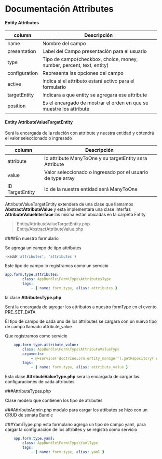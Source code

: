 # Documentación Attributes 

#### Entity Attributes

| column | Descripción |
|--------|--------|
| name   | Nombre del campo    |
|presentation|Label del Campo presentación para el usuario|
|type| Tipo de campo(checkbox, choice, money, number, percent, text, entity)|
|configuration| Representa las opciones del campo|
|active| Indica si el attributo estará activo para el formulario|
|targetEntity| Indicara a que entity se agregara ese attribute|
|position| Es el encargado de mostrar el orden en que se muestre los attribute|

#### Entity AttributeValueTargetEntity
Será la encargada de la relación con attribute y nuestra entidad y obtendrá el valor seleccionado o ingresado

| column | Descripción |
|--------|--------|
|attribute| Id attribute ManyToOne y su targetEntity sera Attribute|
|value|Valor seleccionado o ingresado por el usuario de type array|
|ID TargetEntity| Id de la nuestra entidad será ManyToOne|

AttributeValueTargetEntity extenderá de una clase que llamamos **AbstractAttributeValue** y esta implementara una clase interfaz  **AttributeValueInterface** las misma están ubicadas en la carpeta Entity
> Entity/AttributeValueTargetEntity.php
> Entity/AbstractAttributeValue.php

####En nuestro formulario

Se agrega un campo de tipo attributes

```php
->add('attributes', 'attributes')
```

Este tipo de campo lo registramos como un servicio

```yaml
app.form.type.attributes:
        class: AppBundle\Form\Type\AttributesType
        tags:
            - { name: form.type, alias: attributes }
```

la clase **AttributesType.php**

Será la encargada de agregar los attributos a nuestro formType en el evento PRE_SET_DATA

El tipo de campo de cada uno de los attributes se cargara con un nuevo tipo de campo llamado attribute_value

Que registramos como servicio

```yaml
    app.form.type.attribute_value:
        class: AppBundle\Form\Type\AttributeValueType
        arguments:
            - @=service('doctrine.orm.entity_manager').getRepository('AppBundle:Attribute')
        tags:
            - { name: form.type, alias: attribute_value }
```

Esta clase **AttributeValueType.php** será la encargada de cargar las configuraciones de cada attributes

###AttributeTypes.php

Clase modelo que contienen los tipo de atributes

###AttributeAdmin.php
modulo para cargar los attibutes se hizo con un CRUD de sonata Bundle 

###YamlType.php
esta formulario agrega un tipo de campo yaml, para cargar la configuracion de los attrbites y se registra como servicio

```yaml
    app.form.type.yaml:
        class: AppBundle\Form\Type\YamlType
        tags:
            - { name: form.type, alias: yaml }
```

